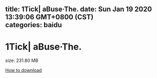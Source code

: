 
title: 1Tick| aBuse·The.
date: Sun Jan 19 2020 13:39:06 GMT+0800 (CST)    
categories: baidu
---

# 1Tick| aBuse·The.
size: 231.80 MB
 
 

[How to download](https://bpcam.bemobtrk.com/go/2ceec3aa-1ca2-46d6-b9ff-aaa5c184517c?jno=350)